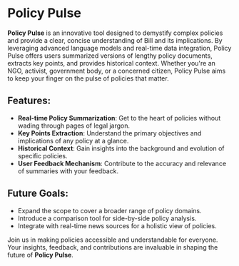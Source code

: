# Policy Pulse

**Policy Pulse** is an innovative tool designed to demystify complex policies and provide a clear, concise understanding of Bill and its implications. By leveraging advanced language models and real-time data integration, Policy Pulse offers users summarized versions of lengthy policy documents, extracts key points, and provides historical context. Whether you're an NGO, activist, government body, or a concerned citizen, Policy Pulse aims to keep your finger on the pulse of policies that matter.

## Features:
- **Real-time Policy Summarization**: Get to the heart of policies without wading through pages of legal jargon.
- **Key Points Extraction**: Understand the primary objectives and implications of any policy at a glance.
- **Historical Context**: Gain insights into the background and evolution of specific policies.
- **User Feedback Mechanism**: Contribute to the accuracy and relevance of summaries with your feedback.

## Future Goals:
- Expand the scope to cover a broader range of policy domains.
- Introduce a comparison tool for side-by-side policy analysis.
- Integrate with real-time news sources for a holistic view of policies.

Join us in making policies accessible and understandable for everyone. Your insights, feedback, and contributions are invaluable in shaping the future of **Policy Pulse**.
